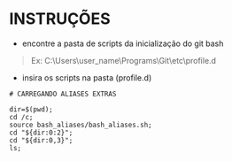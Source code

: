 
# INSTRUÇÕES

- encontre a pasta de scripts da inicialização do git bash
> Ex: C:\Users\user_name\Programs\Git\etc\profile.d

- insira os scripts na pasta (profile.d)

```console
# CARREGANDO ALIASES EXTRAS

dir=$(pwd);
cd /c;
source bash_aliases/bash_aliases.sh;
cd "${dir:0:2}";
cd "${dir:0,3}";
ls;
```


